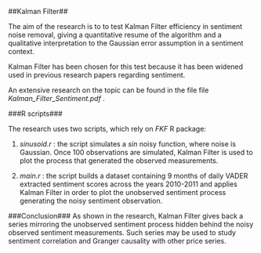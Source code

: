 ##Kalman Filter##

The aim of the research is to to test Kalman Filter efficiency in sentiment noise removal, giving a quantitative resume of the algorithm and 
a qualitative interpretation to the Gaussian error assumption in a sentiment context.

Kalman Filter has been chosen for this test because it has been widened used in previous research papers regarding sentiment.

An extensive research on the topic can be found in the file file *Kalman_Filter_Sentiment.pdf* .

###R scripts###

The research uses two scripts, which rely on _FKF_ R package:

1) _sinusoid.r_ : the script simulates a *sin* noisy function, where noise is Gaussian. Once 100 observations are simulated, Kalman Filter 
is used to plot the process that generated the observed measurements.

2) _main.r_ : the script builds a dataset containing 9 months of daily VADER extracted sentiment scores across the years 2010-2011 and applies
Kalman Filter in order to plot the unobserved sentiment process generating the noisy sentiment observation.

###Conclusion###
As shown in the research, Kalman Filter gives back a series mirroring the unobserved sentiment process hidden behind the noisy observed 
sentiment measurements. Such series may be used to study sentiment correlation and Granger causality with other price series.
